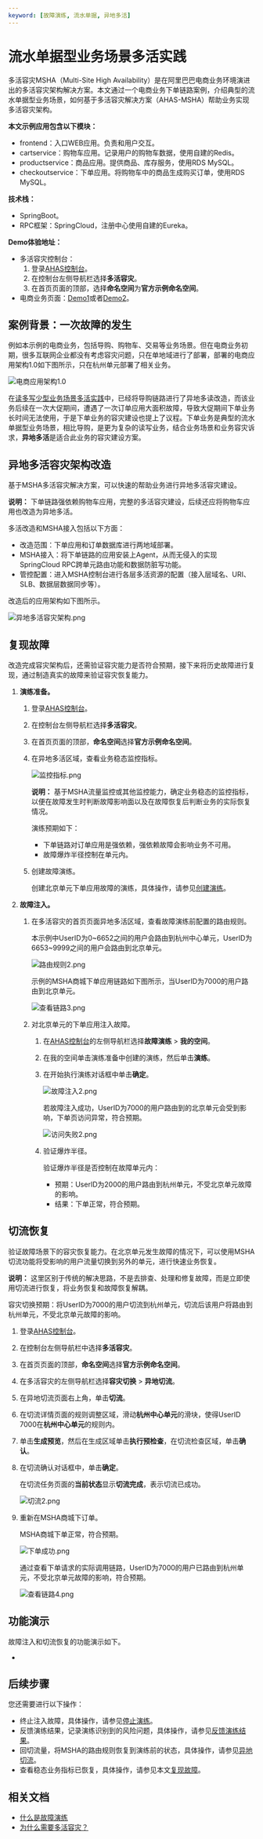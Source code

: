 ```yaml
---
keyword: [故障演练, 流水单据, 异地多活]
---
```


# 流水单据型业务场景多活实践

多活容灾MSHA（Multi-Site High Availability）是在阿⾥巴巴电商业务环境演进出的多活容灾架构解决⽅案。本文通过一个电商业务下单链路案例，介绍典型的流水单据型业务场景，如何基于多活容灾解决方案（AHAS-MSHA）帮助业务实现多活容灾架构。

**本文示例应用包含以下模块：**

-   frontend：入口WEB应用。负责和用户交互。
-   cartservice：购物车应用。记录用户的购物车数据，使用自建的Redis。
-   productservice：商品应用。提供商品、库存服务，使用RDS MySQL。
-   checkoutservice：下单应用。将购物车中的商品生成购买订单，使用RDS MySQL。

**技术栈：**

-   SpringBoot。
-   RPC框架：SpringCloud，注册中心使用自建的Eureka。

**Demo体验地址：**

-   多活容灾控制台：
    1.  登录[AHAS控制台](https://ahas.console.aliyun.com)。
    2.  在控制台左侧导航栏选择**多活容灾**。
    3.  在首页页面的顶部，选择**命名空间**为**官方示例命名空间**。
-   电商业务页面：[Demo1](http://114.215.180.224/)或者[Demo2](http://39.97.187.41)。

## 案例背景：一次故障的发生

例如本示例的电商业务，包括导购、购物车、交易等业务场景。但在电商业务初期，很多互联网企业都没有考虑容灾问题，只在单地域进行了部署，部署的电商应用架构1.0如下图所示，只在杭州单元部署了相关业务。

![电商应用架构1.0](https://static-aliyun-doc.oss-accelerate.aliyuncs.com/assets/img/zh-CN/1416078061/p201698.png)

在[读多写少型业务场景多活实践](/cn.zh-CN/多活容灾/最佳实践/读多写少型业务场景多活实践.md)中，已经将导购链路进行了异地多读改造，而该业务后续在一次大促期间，遭遇了一次订单应用大面积故障，导致大促期间下单业务长时间无法使用，于是下单业务的容灾建设也提上了议程。下单业务是典型的流水单据型业务场景，相比导购，是更为复杂的读写业务，结合业务场景和业务容灾诉求，**异地多活**是适合此业务的容灾建设方案。

## 异地多活容灾架构改造

基于MSHA多活容灾解决方案，可以快速的帮助业务进行异地多活容灾建设。

**说明：** 下单链路强依赖购物车应用，完整的多活容灾建设，后续还应将购物车应用也改造为异地多活。

多活改造和MSHA接入包括以下方面：

-   改造范围：下单应用和订单数据库进行两地域部署。
-   MSHA接入：将下单链路的应用安装上Agent，从而无侵入的实现SpringCloud RPC跨单元路由功能和数据防脏写功能。
-   管控配置：进入MSHA控制台进行各层多活资源的配置（接入层域名、URI、SLB、数据层数据同步等）。

改造后的应用架构如下图所示。

![异地多活容灾架构.png](https://static-aliyun-doc.oss-accelerate.aliyuncs.com/assets/img/zh-CN/6229078061/p204993.png)

## 复现故障

改造完成容灾架构后，还需验证容灾能力是否符合预期，接下来将历史故障进行复现，通过制造真实的故障来验证容灾恢复能力。

1.  **演练准备。**

    1.  登录[AHAS控制台](https://ahas.console.aliyun.com)。

    2.  在控制台左侧导航栏选择**多活容灾**。

    3.  在首页页面的顶部，**命名空间**选择**官方示例命名空间**。

    4.  在异地多活区域，查看业务稳态监控指标。

        ![监控指标.png](https://static-aliyun-doc.oss-accelerate.aliyuncs.com/assets/img/zh-CN/2416078061/p204464.png)

        **说明：** 基于MSHA流量监控或其他监控能力，确定业务稳态的监控指标，以便在故障发生时判断故障影响面以及在故障恢复后判断业务的实际恢复情况。

        演练预期如下：

        -   下单链路对订单应用是强依赖，强依赖故障会影响业务不可用。
        -   故障爆炸半径控制在单元内。
    5.  创建故障演练。

        创建北京单元下单应用故障的演练，具体操作，请参见[创建演练](/cn.zh-CN/故障演练/开始演练/创建演练.md)。

2.  **故障注入。**

    1.  在多活容灾的首页页面异地多活区域，查看故障演练前配置的路由规则。

        本示例中UserID为0~6652之间的用户会路由到杭州中心单元，UserID为6653~9999之间的用户会路由到北京单元。

        ![路由规则2.png](https://static-aliyun-doc.oss-accelerate.aliyuncs.com/assets/img/zh-CN/0999778061/p205028.png)

        示例的MSHA商城下单应用链路如下图所示，当UserID为7000的用户路由到北京单元。

        ![查看链路3.png](https://static-aliyun-doc.oss-accelerate.aliyuncs.com/assets/img/zh-CN/0999778061/p205030.png)

    2.  对北京单元的下单应用注入故障。

        1.  在[AHAS控制台](https://ahas.console.aliyun.com)的左侧导航栏选择**故障演练** \> **我的空间**。
        2.  在我的空间单击演练准备中创建的演练，然后单击**演练**。
        3.  在开始执行演练对话框中单击**确定**。

            ![故障注入2.png](https://static-aliyun-doc.oss-accelerate.aliyuncs.com/assets/img/zh-CN/0999778061/p205049.png)

            若故障注入成功，UserID为7000的用户路由到的北京单元会受到影响，下单页访问异常，符合预期。

            ![访问失败2.png](https://static-aliyun-doc.oss-accelerate.aliyuncs.com/assets/img/zh-CN/9899778061/p205056.png)

        4.  验证爆炸半径。

            验证爆炸半径是否控制在故障单元内：

            -   预期：UserID为2000的用户路由到杭州单元，不受北京单元故障的影响。
            -   结果：下单正常，符合预期。

## 切流恢复

验证故障场景下的容灾恢复能力。在北京单元发生故障的情况下，可以使用MSHA切流功能将受影响的用户流量切换到另外的单元，进行快速业务恢复。

**说明：** 这里区别于传统的解决思路，不是去排查、处理和修复故障，而是立即使用切流进行恢复，将业务恢复和故障恢复解耦。

容灾切换预期：将UserID为7000的用户切流到杭州单元，切流后该用户将路由到杭州单元，不受北京单元故障的影响。

1.  登录[AHAS控制台](https://ahas.console.aliyun.com)。

2.  在控制台左侧导航栏中选择**多活容灾**。

3.  在首页页面的顶部，**命名空间**选择**官方示例命名空间**。

4.  在多活容灾的左侧导航栏选择**容灾切换** \> **异地切流**。

5.  在异地切流页面右上角，单击**切流**。

6.  在切流详情页面的规则调整区域，滑动**杭州中心单元**的滑块，使得UserID 7000在**杭州中心单元**的规则内。

7.  单击**生成预览**，然后在生成区域单击**执行预检查**，在切流检查区域，单击**确认**。

8.  在切流确认对话框中，单击**确定**。

    在切流任务页面的**当前状态**显示**切流完成**，表示切流已成功。

    ![切流2.png](https://static-aliyun-doc.oss-accelerate.aliyuncs.com/assets/img/zh-CN/0999778061/p205073.png)

9.  重新在MSHA商城下订单。

    MSHA商城下单正常，符合预期。

    ![下单成功.png](https://static-aliyun-doc.oss-accelerate.aliyuncs.com/assets/img/zh-CN/0999778061/p205078.png)

    通过查看下单请求的实际调用链路，UserID为7000的用户已路由到杭州单元，不受北京单元故障的影响，符合预期。

    ![查看链路4.png](https://static-aliyun-doc.oss-accelerate.aliyuncs.com/assets/img/zh-CN/0999778061/p205079.png)


## 功能演示

故障注入和切流恢复的功能演示如下。

-   

## 后续步骤

您还需要进行以下操作：

-   终止注入故障，具体操作，请参见[停止演练](/cn.zh-CN/故障演练/开始演练/停止演练.md)。
-   反馈演练结果，记录演练识别到的风险问题，具体操作，请参见[反馈演练结果](/cn.zh-CN/故障演练/开始演练/停止演练.md)。
-   回切流量，将MSHA的路由规则恢复到演练前的状态，具体操作，请参见[异地切流](/cn.zh-CN/多活容灾/用户指南/切流/异地切流.md)。
-   查看稳态业务指标已恢复，具体操作，请参见本文[复现故障](#section_jow_bs0_7ex)。

## 相关文档

-   [什么是故障演练](/cn.zh-CN/故障演练/什么是故障演练.md)
-   [为什么需要多活容灾？](/cn.zh-CN/多活容灾/多活容灾介绍/为什么需要多活容灾？.md)

